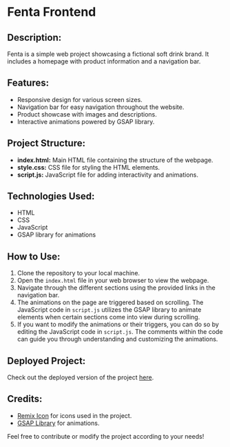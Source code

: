 # Fenta Frontend

## Description:
Fenta is a simple web project showcasing a fictional soft drink brand. It includes a homepage with product information and a navigation bar.

## Features:
- Responsive design for various screen sizes.
- Navigation bar for easy navigation throughout the website.
- Product showcase with images and descriptions.
- Interactive animations powered by GSAP library.

## Project Structure:
- **index.html:** Main HTML file containing the structure of the webpage.
- **style.css:** CSS file for styling the HTML elements.
- **script.js:** JavaScript file for adding interactivity and animations.

## Technologies Used:
- HTML
- CSS
- JavaScript
- GSAP library for animations

## How to Use:
1. Clone the repository to your local machine.
2. Open the `index.html` file in your web browser to view the webpage.
3. Navigate through the different sections using the provided links in the navigation bar.
4. The animations on the page are triggered based on scrolling. The JavaScript code in `script.js` utilizes the GSAP library to animate elements when certain sections come into view during scrolling.
5. If you want to modify the animations or their triggers, you can do so by editing the JavaScript code in `script.js`. The comments within the code can guide you through understanding and customizing the animations.

## Deployed Project:
Check out the deployed version of the project [here](http://hackthon.me/Fanta_fontend/).


## Credits:
- [Remix Icon](https://remixicon.com/) for icons used in the project.
- [GSAP Library](https://greensock.com/gsap/) for animations.

Feel free to contribute or modify the project according to your needs!
